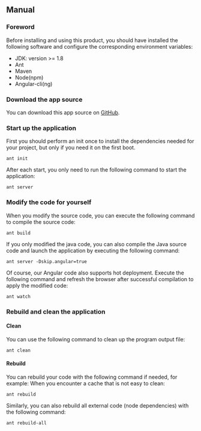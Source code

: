 ## Manual
### Foreword

Before installing and using this product, you should have installed the following software and configure the corresponding environment variables:
- JDK: version >= 1.8
- Ant
- Maven
- Node(npm)
- Angular-cli(ng)

### Download the app source

You can download this app source on [GitHub](https://github.com/DreamLi1314/sree).

### Start up the application
First you should perform an init once to install the dependencies needed for your project, but only if you need it on the first boot.
``` ant
ant init
```
After each start, you only need to run the following command to start the application:
```ant
ant server
```

### Modify the code for yourself
When you modify the source code, you can execute the following command to compile the source code:
```ant
ant build
```
If you only modified the java code, you can also compile the Java source code and launch the application by executing the following command:
```ant
ant server -Dskip.angular=true
```
Of course, our Angular code also supports hot deployment. Execute the following command and refresh the browser after successful compilation to apply the modified code:
```ant
ant watch
```

### Rebuild and clean the application
#### Clean
You can use the following command to clean up the program output file:
```ant
ant clean
```

#### Rebuild
You can rebuild your code with the following command if needed, for example: When you encounter a cache that is not easy to clean:
```ant
ant rebuild
```

Similarly, you can also rebuild all external code (node dependencies) with the following command:
```ant
ant rebuild-all
```
